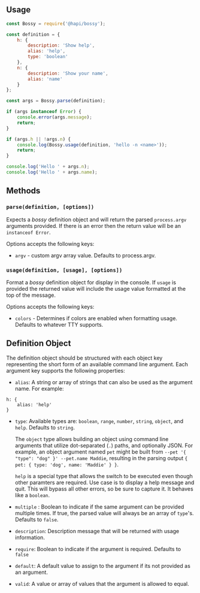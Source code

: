 
## Usage

```js
const Bossy = require('@hapi/bossy');

const definition = {
    h: {
        description: 'Show help',
        alias: 'help',
        type: 'boolean'
    },
    n: {
        description: 'Show your name',
        alias: 'name'
    }
};

const args = Bossy.parse(definition);

if (args instanceof Error) {
    console.error(args.message);
    return;
}

if (args.h || !args.n) {
    console.log(Bossy.usage(definition, 'hello -n <name>'));
    return;
}

console.log('Hello ' + args.n);
console.log('Hello ' + args.name);
```

## Methods

### `parse(definition, [options])`

Expects a *bossy* definition object and will return the parsed `process.argv` arguments provided.  If there is an error
then the return value will be an `instanceof Error`.

Options accepts the following keys:
* `argv` - custom argv array value.  Defaults to process.argv.

### `usage(definition, [usage], [options])`

Format a  *bossy* definition object for display in the console.  If `usage` is provided the returned value will
include the usage value formatted at the top of the message.

Options accepts the following keys:
* `colors` - Determines if colors are enabled when formatting usage.  Defaults to whatever TTY supports.


## Definition Object

The definition object should be structured with each object key representing the short form of an available command
line argument.  Each argument key supports the following properties:

* `alias`: A string or array of strings that can also be used as the argument name.  For example:
```
h: {
    alias: 'help'
}
```

* `type`: Available types are: `boolean`, `range`, `number`, `string`, `object`, and `help`.  Defaults to `string`.

    The `object` type allows building an object using command line arguments that utilize
    dot-separated (`.`) paths, and optionally JSON. For example, an object argument named
    `pet` might be built from `--pet '{ "type": "dog" }' --pet.name Maddie`, resulting in
    the parsing output `{ pet: { type: 'dog', name: 'Maddie' } }`.

    `help` is a special type that allows the switch to be executed even though
    other paramters are required. Use case is to display a help message and
    quit. This will bypass all other errors, so be sure to capture it. It
    behaves like a `boolean`.

* `multiple` : Boolean to indicate if the same argument can be provided multiple times. If true, the parsed value
will always be an array of `type`'s. Defaults to `false`.

* `description`: Description message that will be returned with usage information.

* `require`: Boolean to indicate if the argument is required.  Defaults to `false`

* `default`: A default value to assign to the argument if its not provided as an argument.

* `valid`: A value or array of values that the argument is allowed to equal.
